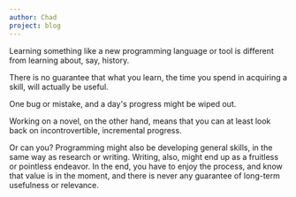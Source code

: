 ```yaml
---
author: Chad
project: blog
---
```

Learning something like a new programming language or tool is different from learning about, say, history.

There is no guarantee that what you learn, the time you spend in acquiring a skill, will actually be useful.

One bug or mistake, and a day's progress might be wiped out.

Working on a novel, on the other hand, means that you can at least look back on incontrovertible, incremental progress.

Or can you? Programming might also be developing general skills, in the same way as research or writing. Writing, also, might end up as a fruitless or pointless endeavor.
In the end, you have to enjoy the process, and know that value is in the moment, and there is never any guarantee of long-term usefulness or relevance.
